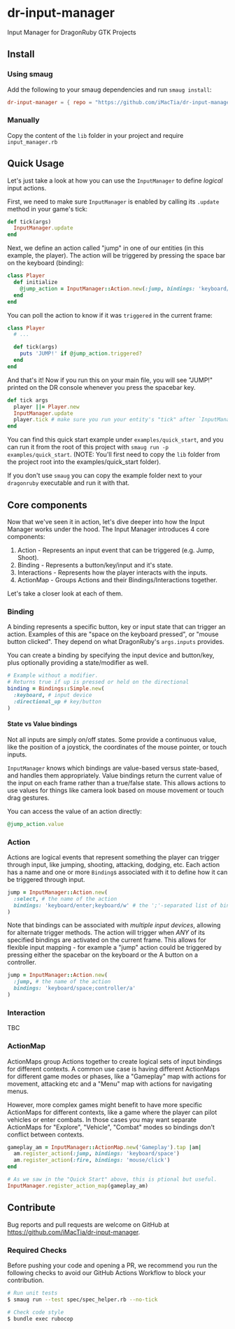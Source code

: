 # dr-input-manager

Input Manager for DragonRuby GTK Projects

## Install

### Using smaug

Add the following to your smaug dependencies and run `smaug install`:

```toml
dr-input-manager = { repo = "https://github.com/iMacTia/dr-input-manager" }
```

### Manually

Copy the content of the `lib` folder in your project and require `input_manager.rb`

## Quick Usage

Let's just take a look at how you can use the `InputManager` to define *logical* input actions.

First, we need to make sure `InputManager` is enabled by calling its `.update` method in your game's tick:

```ruby
def tick(args)
  InputManager.update
end
```

Next, we define an action called "jump" in one of our entities (in this example, the player).
The action will be triggered by pressing the space bar on the keyboard (binding):

```ruby
class Player
  def initialize
    @jump_action = InputManager::Action.new(:jump, bindings: 'keyboard/space')
  end
end
```

You can poll the action to know if it was `triggered` in the current frame:

```ruby
class Player
  # ...

  def tick(args)
    puts 'JUMP!' if @jump_action.triggered?
  end
end
```

And that's it! Now if you run this on your main file, you will see "JUMP!" printed
on the DR console whenever you press the spacebar key.

```ruby
def tick args
  player ||= Player.new
  InputManager.update
  player.tick # make sure you run your entity's "tick" after `InputManager.update`
end
```

You can find this quick start example under `examples/quick_start`,
and you can run it from the root of this project with `smaug run -p examples/quick_start`.
(NOTE: You'll first need to copy the `lib` folder from the project root into the examples/quick_start folder).

If you don't use `smaug` you can copy the example folder next to your `dragonruby` executable and run it with that.

## Core components

Now that we've seen it in action, let's dive deeper into how the Input Manager works under the hood.
The Input Manager introduces 4 core components:
1. Action - Represents an input event that can be triggered (e.g. Jump, Shoot).
2. Binding - Represents a button/key/input and it's state.
3. Interactions - Represents how the player interacts with the inputs.
4. ActionMap - Groups Actions and their Bindings/Interactions together.

Let's take a closer look at each of them.

### Binding

A binding represents a specific button, key or input state that can trigger an action.
Examples of this are "space on the keyboard pressed", or "mouse button clicked".
They depend on what DragonRuby's `args.inputs` provides.

You can create a binding by specifying the input device and button/key, plus optionally
providing a state/modifier as well.

```ruby
# Example without a modifier.
# Returns true if up is pressed or held on the directional
binding = Bindings::Simple.new(
  :keyboard, # input device
  :directional_up # key/button
)
```

#### State vs Value bindings

Not all inputs are simply on/off states. Some provide a continuous value, like the position of a joystick,
the coordinates of the mouse pointer, or touch inputs.

`InputManager` knows which bindings are value-based versus state-based, and handles them appropriately.
Value bindings return the current value of the input on each frame rather than a true/false state.
This allows actions to use values for things like camera look based on mouse movement or touch drag gestures.

You can access the value of an action directly:

```ruby
@jump_action.value
```

### Action

Actions are logical events that represent something the player can trigger through input,
like jumping, shooting, attacking, dodging, etc.
Each action has a name and one or more `Binding`s associated with it to define how it can be triggered through input.

```ruby
jump = InputManager::Action.new(
  :select, # the name of the action
  bindings: 'keyboard/enter;keyboard/w' # the ';'-separated list of bindings that trigger the action
)
```

Note that bindings can be associated with *multiple input devices*, allowing for alternate trigger methods.
The action will trigger when *ANY* of its specified bindings are activated on the current frame.
This allows for flexible input mapping - for example a "jump" action could be triggered by pressing
either the spacebar on the keyboard or the A button on a controller.

```ruby
jump = InputManager::Action.new(
  :jump, # the name of the action
  bindings: 'keyboard/space;controller/a'
)
```

### Interaction

TBC

### ActionMap

ActionMaps group Actions together to create logical sets of input bindings for different contexts.
A common use case is having different ActionMaps for different game modes or phases, like a "Gameplay"
map with actions for movement, attacking etc and a "Menu" map with actions for navigating menus.

However, more complex games might benefit to have more specific ActionMaps for different contexts,
like a game where the player can pilot vehicles or enter combats. In those cases you may want
separate ActionMaps for "Explore", "Vehicle", "Combat" modes so bindings don't conflict between contexts.

```ruby
gameplay_am = InputManager::ActionMap.new('Gameplay').tap |am|
  am.register_action(:jump, bindings: 'keyboard/space')
  am.register_action(:fire, bindings: 'mouse/click')
end

# As we saw in the "Quick Start" above, this is ptional but useful.
InputManager.register_action_map(gameplay_am)
```

## Contribute

Bug reports and pull requests are welcome on GitHub at https://github.com/iMacTia/dr-input-manager. 

### Required Checks

Before pushing your code and opening a PR, we recommend you run the following checks to avoid our GitHub Actions Workflow to block your contribution.

```bash
# Run unit tests
$ smaug run --test spec/spec_helper.rb --no-tick

# Check code style
$ bundle exec rubocop
```